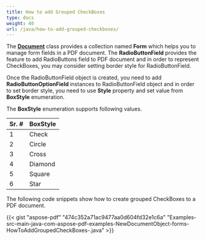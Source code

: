 ```yaml
---
title: How to add Grouped CheckBoxes
type: docs
weight: 40
url: /java/how-to-add-grouped-checkboxes/
---
```




The [**Document**](http://www.aspose.com/api/java/pdf/com.aspose.pdf/classes/Document) class provides a collection named **Form** which helps you to manage form fields in a PDF document. The **RadioButtonField** provides the feature to add RadioButtons field to PDF document and in order to represent CheckBoxes, you may consider setting border style for RadioButtonField.

Once the RadioButtonField object is created, you need to add **RadioButtonOptionField** instances to RadioButtonField object and in order to set border style, you need to use **Style** property and set value from **BoxStyle** enumeration.

The **BoxStyle** enumeration supports following values.

|**Sr. #**|**BoxStyle**|
| :- | :- |
|1|Check|
|2|Circle|
|3|Cross|
|4|Diamond|
|5|Square|
|6|Star|
The following code snippets show how to create grouped CheckBoxes to a PDF document.

{{< gist "aspose-pdf" "474c352a71ac9477aa0d604fd32e1c6a" "Examples-src-main-java-com-aspose-pdf-examples-NewDocumentObject-forms-HowToAddGroupedCheckBoxes-.java" >}}



